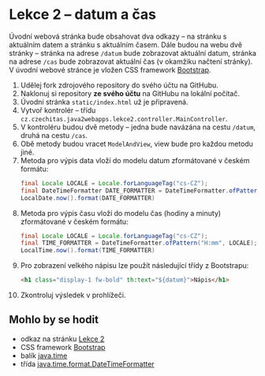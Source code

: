 # Lekce 2 – datum a čas

Úvodní webová stránka bude obsahovat dva odkazy – na stránku s aktuálním datem a stránku s aktuálním časem. Dále budou na webu dvě stránky – stránka na adrese
`/datum` bude zobrazovat aktuální datum, stránka na adrese `/cas` bude zobrazovat aktuální čas (v okamžiku načtení stránky). V úvodní webové stránce je vložen
CSS framework [Bootstrap](https://getbootstrap.com). 

1. Udělej fork zdrojového repository do svého účtu na GitHubu.
1. Naklonuj si repository **ze svého účtu** na GitHubu na lokální počítač.
1. Úvodní stránka `static/index.html` už je připravená.
1. Vytvoř kontrolér – třídu `cz.czechitas.java2webapps.lekce2.controller.MainController`.
1. V kontroléru budou dvě metody – jedna bude navázána na cestu `/datum`, druhá na cestu `/cas`.
1. Obě metody budou vracet `ModelAndView`, view bude pro každou metodu jiné.
1. Metoda pro výpis data vloží do modelu datum zformátované v českém formátu:
   ```java
   final Locale LOCALE = Locale.forLanguageTag("cs-CZ");
   final DateTimeFormatter DATE_FORMATTER = DateTimeFormatter.ofPattern("d. MMMM yyyy", LOCALE);
   LocalDate.now().format(DATE_FORMATTER)
   ```
1. Metoda pro výpis času vloží do modelu čas (hodiny a minuty) zformátované v českém formátu:
   ```java
   final Locale LOCALE = Locale.forLanguageTag("cs-CZ");
   final TIME_FORMATTER = DateTimeFormatter.ofPattern("H:mm", LOCALE);
   LocalTime.now().format(TIME_FORMATTER)
   ```
1. Pro zobrazení velkého nápisu lze použít následující třídy z Bootstrapu:   
   ```html
   <h1 class="display-1 fw-bold" th:text="${datum}">Nápis</h1>
   ```
1. Zkontroluj výsledek v prohlížeči.

## Mohlo by se hodit
* odkaz na stránku [Lekce 2](https://java.czechitas.cz/2021-jaro/java-2/lekce-2.html)
* CSS framework [Bootstrap](https://getbootstrap.com)
* balík [java.time](https://docs.oracle.com/en/java/javase/11/docs/api/java.base/java/time/package-summary.html)
* třída [java.time.format.DateTimeFormatter](https://docs.oracle.com/en/java/javase/11/docs/api/java.base/java/time/format/DateTimeFormatter.html)
